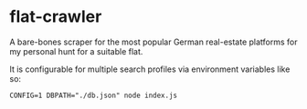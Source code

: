 # flat-crawler

A bare-bones scraper for the most popular German real-estate platforms for my personal hunt for a suitable flat.

It is configurable for multiple search profiles via environment variables like so:

`CONFIG=1 DBPATH="./db.json" node index.js`
